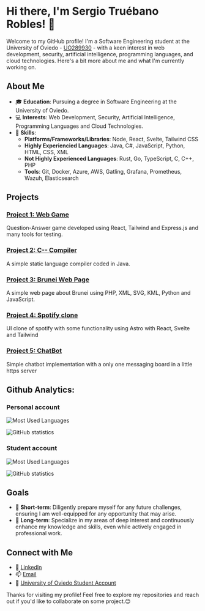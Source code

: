 # Hi there, I'm Sergio Truébano Robles! 👋

Welcome to my GitHub profile! I'm a Software Engineering student at the University of Oviedo - [UO289930](https://github.com/UO289930) - with a keen interest in web development, security, artificial intelligence, programming languages, and cloud technologies. Here's a bit more about me and what I'm currently working on.

## About Me

- 🎓 **Education**: Pursuing a degree in Software Engineering at the University of Oviedo.
- 💻 **Interests**: Web Development, Security, Artificial Intelligence, Programming Languages and Cloud Technologies.
- 🌟 **Skills**: 
  - **Platforms/Frameworks/Libraries**: Node, React, Svelte, Tailwind CSS
  - **Highly Experiencied Languages**: Java, C#, JavaScript, Python, HTML, CSS, XML
  - **Not Highly Experienced Languages**: Rust, Go, TypeScript, C, C++,  PHP
  - **Tools**: Git, Docker, Azure, AWS, Gatling, Grafana, Prometheus, Wazuh, Elasticsearch

## Projects

### [Project 1: Web Game](https://github.com/Arquisoft/wiq_en3a)
Question-Answer game developed using React, Tailwind and Express.js and many tools for testing.

### [Project 2: C-- Compiler](https://github.com/UO289930/compiler_c--)
A simple static language compiler coded in Java.

### [Project 3: Brunei Web Page](https://github.com/UO289930/EscritorioVirtual)
A simple web page about Brunei using PHP, XML, SVG, KML, Python and JavaScript.

### [Project 4: Spotify clone](https://github.com/sergio-tr/spotify-clone)
UI clone of spotify with some functionality using Astro with React, Svelte and Tailwind

### [Project 5: ChatBot](https://github.com/sergio-tr/chatgpt-clone)
Simple chatbot implementation with a only one messaging board in a little https server

## Github Analytics:

### Personal account

![Most Used Languages](https://github-readme-stats.vercel.app/api/top-langs/?username=sergio-tr&theme=radical&layout=compact)

![GitHub statistics](https://github-readme-stats.vercel.app/api?username=sergio-tr&show_icons=true&theme=radical) 

### Student account

![Most Used Languages](https://github-readme-stats.vercel.app/api/top-langs/?username=UO289930&theme=radical&layout=compact)

![GitHub statistics](https://github-readme-stats.vercel.app/api?username=UO289930&show_icons=true&theme=radical) 

## Goals

- 🚀 **Short-term**:  Diligently prepare myself for any future challenges, ensuring I am well-equipped for any opportunity that may arise.
- 🌱 **Long-term**: Specialize in my areas of deep interest and continuously enhance my knowledge and skills, even while actively engaged in professional work.

## Connect with Me

- 💼 [LinkedIn](https://www.linkedin.com/in/sergiotr74)
- 📫 [Email](mailto:truebanosergio@gmail.es)
- 🏫 [University of Oviedo Student Account](https://github.com/UO289930)
<!-- - 🌐 [Personal Website] -->

Thanks for visiting my profile! Feel free to explore my repositories and reach out if you'd like to collaborate on some project.😊
